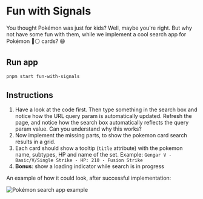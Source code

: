 # Fun with Signals

You thought Pokémon was just for kids? Well, maybe you're right. But why not have some fun with them, while we implement a cool search app for Pokémon 🔴⚪ cards? 😄

## Run app

```bash
pnpm start fun-with-signals
```

## Instructions

1. Have a look at the code first. Then type something in the search box and notice how the URL query param is automatically updated. Refresh the page, and notice how the search box automatically reflects the query param value. Can you understand why this works?
2. Now implement the missing parts, to show the pokemon card search results in a grid.
3. Each card should show a tooltip (`title` attribute) with the pokemon name, subtypes, HP and name of the set. Example: `Gengar V - Basic/V/Single Strike - HP: 210 - Fusion Strike`
4. **Bonus**: show a loading indicator while search is in progress

An example of how it could look, after successful implementation:

![Pokémon search app example](./pokemon_search_app.gif)
